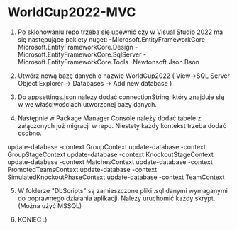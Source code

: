 # WorldCup2022-MVC
1. Po sklonowaniu repo trzeba się upewnić czy w Visual Studio 2022 ma się następujące pakiety nuget:
   -Microsoft.EntityFrameworkCore
   -Microsoft.EntityFrameworkCore.Design
   -Microsoft.EntityFrameworkCore.SqlServer
   -Microsoft.EntityFrameworkCore.Tools
   -Newtonsoft.Json.Bson
   
 2. Utwórz nową bazę danych o nazwie WorldCup2022 (
 View->SQL Server Object Explorer -> Databases -> Add new database
 )
 3. Do appsettings.json należy dodać connectionString, który znajduje się w we właściwościach utworzonej bazy danych.
 4. Następnie w Package Manager Console należy dodać tabele z załączonych już migracji w repo. Niestety każdy kontekst trzeba dodać osobno.

update-database -context GroupContext
update-database -context GroupStageContext
update-database -context KnockoutStageContext
update-database -context MatchesContext
update-database -context PromotedTeamsContext
update-database -context SimulatedKnockoutPhaseContext
update-database -context TeamContext

5. W folderze "DbScripts" są zamieszczone pliki .sql danymi wymaganymi do poprawnego działania aplikacji. Należy uruchomić każdy skrypt. (Można użyć MSSQL)

   
6. KONIEC :)
